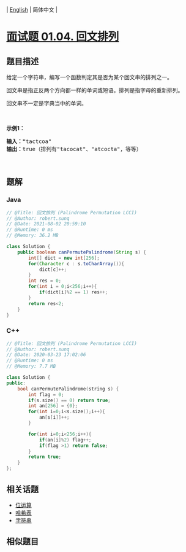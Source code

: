 
| [English](README_EN.md) | 简体中文 |

# [面试题 01.04. 回文排列](https://leetcode.cn//problems/palindrome-permutation-lcci/)

## 题目描述

<p>给定一个字符串，编写一个函数判定其是否为某个回文串的排列之一。</p>

<p>回文串是指正反两个方向都一样的单词或短语。排列是指字母的重新排列。</p>

<p>回文串不一定是字典当中的单词。</p>

<p>&nbsp;</p>

<p><strong>示例1：</strong></p>

<pre><strong>输入：&quot;</strong>tactcoa&quot;
<strong>输出：</strong>true（排列有&quot;tacocat&quot;、&quot;atcocta&quot;，等等）
</pre>

<p>&nbsp;</p>


## 题解


### Java

```Java
// @Title: 回文排列 (Palindrome Permutation LCCI)
// @Author: robert.sunq
// @Date: 2021-08-02 20:59:10
// @Runtime: 0 ms
// @Memory: 36.2 MB

class Solution {
    public boolean canPermutePalindrome(String s) {
        int[] dict = new int[256];
        for(Character c : s.toCharArray()){
            dict[c]++;
        }
        int res = 0;
        for(int i = 0;i<256;i++){
            if(dict[i]%2 == 1) res++;
        }
        return res<2;
    }
}
```



### C++

```C++
// @Title: 回文排列 (Palindrome Permutation LCCI)
// @Author: robert.sunq
// @Date: 2020-03-23 17:02:06
// @Runtime: 0 ms
// @Memory: 7.7 MB

class Solution {
public:
    bool canPermutePalindrome(string s) {
        int flag = 0;
        if(s.size() == 0) return true;
        int an[256] = {0};
        for(int i=0;i<s.size();i++){
            an[s[i]]++;
        }

        for(int i=0;i<256;i++){
            if(an[i]%2) flag++;
            if(flag >1) return false;
        }
        return true;
    }
};
```



## 相关话题

- [位运算](https://leetcode.cn//tag/bit-manipulation)
- [哈希表](https://leetcode.cn//tag/hash-table)
- [字符串](https://leetcode.cn//tag/string)

## 相似题目



